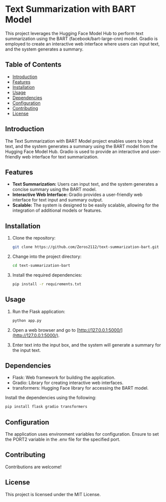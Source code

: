 # Text Summarization with BART Model

This project leverages the Hugging Face Model Hub to perform text summarization using the BART (facebook/bart-large-cnn) model. Gradio is employed to create an interactive web interface where users can input text, and the system generates a summary.

## Table of Contents
- [Introduction](#introduction)
- [Features](#features)
- [Installation](#installation)
- [Usage](#usage)
- [Dependencies](#dependencies)
- [Configuration](#configuration)
- [Contributing](#contributing)
- [License](#license)

## Introduction

The Text Summarization with BART Model project enables users to input text, and the system generates a summary using the BART model from the Hugging Face Model Hub. Gradio is used to provide an interactive and user-friendly web interface for text summarization.

## Features

- **Text Summarization:** Users can input text, and the system generates a concise summary using the BART model.
- **Interactive Web Interface:** Gradio provides a user-friendly web interface for text input and summary output.
- **Scalable:** The system is designed to be easily scalable, allowing for the integration of additional models or features.

## Installation

1. Clone the repository:

    ```bash
    git clone https://github.com/Zeros2112/text-summarization-bart.git
    ```

2. Change into the project directory:

    ```bash
    cd text-summarization-bart
    ```

3. Install the required dependencies:

    ```bash
    pip install -r requirements.txt
    ```

## Usage

1. Run the Flask application:

    ```bash
    python app.py
    ```

2. Open a web browser and go to [http://127.0.0.1:5000/](http://127.0.0.1:5000/).

3. Enter text into the input box, and the system will generate a summary for the input text.

## Dependencies

- Flask: Web framework for building the application.
- Gradio: Library for creating interactive web interfaces.
- transformers: Hugging Face library for accessing the BART model.

Install the dependencies using the following:

```bash
pip install flask gradio transformers
```

## Configuration 
The application uses environment variables for configuration. Ensure to set the PORT2 variable in the .env file for the specified port.

## Contributing 
Contributions are welcome!

## License
This project is licensed under the MIT License.
